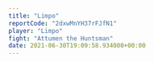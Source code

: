 ```yaml
---
title: "Limpo"
reportCode: "2dxwMnYH37rFJfN1"
player: "Limpo"
fight: "Attumen the Huntsman"
date: 2021-06-30T19:09:58.934000+00:00
---
```

